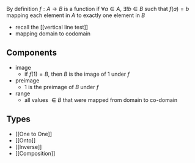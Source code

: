 By definition $f: A→B$ is a function if $\forall a \in A$, $\exists !b\in B$ such that $f(a) = b$
	mapping each element in $A$ to exactly one element in $B$
- recall the [[vertical line test]]
- mapping domain to codomain

## Components
- image
	- if $f(1)=B$, then $B$ is the image of 1 under $f$
- preimage
	- 1 is the preimage of $B$ under $f$
- range
	- all values $\in B$ that were mapped from domain to co-domain

## Types

- [[One to One]]
- [[Onto]]
- [[Inverse]]
- [[Composition]]